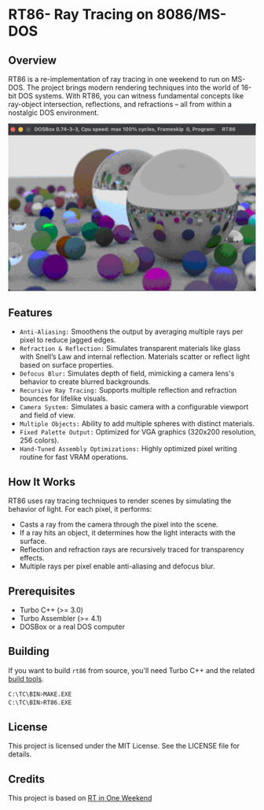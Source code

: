 # RT86- Ray Tracing on 8086/MS-DOS
## Overview
RT86 is a re-implementation of ray tracing in one weekend to run on MS-DOS. The project brings modern rendering techniques into the world of 16-bit DOS systems. With RT86, you can witness fundamental concepts like ray-object intersection, reflections, and refractions – all from within a nostalgic DOS environment.

<img src="IMG/rtraced.png" alt="image" width="700" height="auto">

## Features
+ `Anti-Aliasing:` Smoothens the output by averaging multiple rays per pixel to reduce jagged edges.
+ `Refraction & Reflection:` Simulates transparent materials like glass with Snell’s Law and internal reflection. Materials scatter or reflect light based on surface properties.
+ `Defocus Blur:` Simulates depth of field, mimicking a camera lens's behavior to create blurred backgrounds.
+ `Recursive Ray Tracing:` Supports multiple reflection and refraction bounces for lifelike visuals.
+ `Camera System:` Simulates a basic camera with a configurable viewport and field of view.
+ `Multiple Objects:` Ability to add multiple spheres with distinct materials.
+ `Fixed Palette Output:` Optimized for VGA graphics (320x200 resolution, 256 colors).
+ `Hand-Tuned Assembly Optimizations:` Highly optimized pixel writing routine for fast VRAM operations.

## How It Works

RT86 uses ray tracing techniques to render scenes by simulating the behavior of light. For each pixel, it performs:
+ Casts a ray from the camera through the pixel into the scene.
+ If a ray hits an object, it determines how the light interacts with the surface.
+ Reflection and refraction rays are recursively traced for transparency effects.
+ Multiple rays per pixel enable anti-aliasing and defocus blur.

## Prerequisites
+ Turbo C++ (>= 3.0)
+ Turbo Assembler (>= 4.1)
+ DOSBox or a real DOS computer

## Building
If you want to build `rt86` from source, you'll need Turbo C++ and the related [build tools](https://github.com/ms0g/breakout/tree/main/TOOLS/tcpp).
```bash
C:\TC\BIN>MAKE.EXE
C:\TC\BIN>RT86.EXE
```
## License

This project is licensed under the MIT License. See the LICENSE file for details.

## Credits
This project is based on [RT in One Weekend](https://raytracing.github.io/books/RayTracingInOneWeekend.html)
